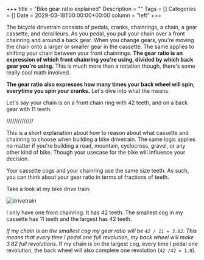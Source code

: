 +++
title = "Bike gear ratio explained"
Description = ""
Tags = []
Categories = []
Date = 2029-03-18T00:00:00+00:00
column = "left"
+++

The bicycle drivetrain consists of pedals, cranks, chainrings, a chain, a gear cassette, and derailleurs. As you pedal, you pull your chain over a front chainring and around a back gear. When you change gears, you're moving the chain onto a larger or smaller gear in the cassette. The same applies to shifting your chain between your front chainrings. **The gear ratio is an expression of which front chainring you're using, divided by which back gear you're using.** This is much more than a notation though, there's some really cool math involved. 

**The gear ratio also expresses how many times your back wheel will spin, everytime you spin your cranks.** Let's dive into what the means.

Let's say your chain is on a front chain ring with 42 teeth, and on a back gear with 11 teeth.


//////////////


This is a short explanation about how to reason about what cassette and chainring to choose when building a bike drivetrain. The same logic applies no matter if you're building a road, mountain, cyclocross, gravel, or any other kind of bike. Though your usecase for the bike will influence your decision. 

Your cassette cogs and your chainring use the same size teeth. As such, you can think about your gear ratio in terms of fractions of teeth. 

Take a look at my bike drive train:

![drivetrain](/drivetrain.png)

I only have one front chainring. It has 42 teeth. The smallest cog in my cassette has 11 teeth and the largest has 42 teeth. 

_If my chain is on the smallest cog my gear ratio will be `42 / 11 = 3.82`. This means that every time I pedal one full revolution, my back wheel will make 3.82 full revolutions._ If my chain is on the largest cog, every time I pedal one revolution, the back wheel will also complete one revolution (`42 /42 = 1.0`).

